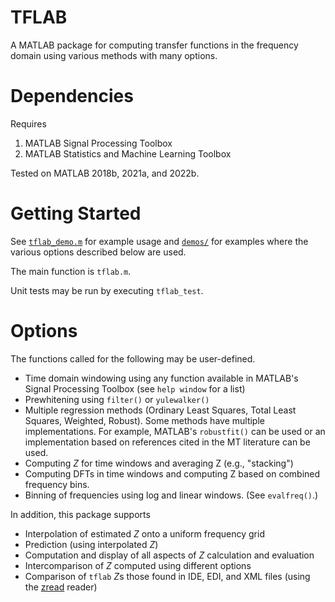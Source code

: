 # TFLAB

A MATLAB package for computing transfer functions in the frequency domain using various methods with many options.

# Dependencies

Requires

1. MATLAB Signal Processing Toolbox
2. MATLAB Statistics and Machine Learning Toolbox

Tested on MATLAB 2018b, 2021a, and 2022b.

# Getting Started

See [`tflab_demo.m`](tflab_demo.m) for example usage and [`demos/`](demos) for examples where the various options described below are used.

The main function is `tflab.m`.

Unit tests may be run by executing `tflab_test`.

# Options

The functions called for the following may be user-defined.

* Time domain windowing using any function available in MATLAB's Signal Processing Toolbox (see `help window` for a list)
* Prewhitening using `filter()` or `yulewalker()`
* Multiple regression methods (Ordinary Least Squares, Total Least Squares, Weighted, Robust). Some methods have multiple implementations. For example, MATLAB's `robustfit()` can be used or an implementation based on references cited in the MT literature can be used.
* Computing $Z$ for time windows and averaging Z (e.g., "stacking")
* Computing DFTs in time windows and computing Z based on combined frequency bins.
* Binning of frequencies using log and linear windows. (See `evalfreq()`.)

In addition, this package supports

* Interpolation of estimated $Z$ onto a uniform frequency grid
* Prediction (using interpolated $Z$)
* Computation and display of all aspects of $Z$ calculation and evaluation
* Intercomparison of $Z$ computed using different options
* Comparison of `tflab` $Z$s those found in IDE, EDI, and XML files (using the [zread](https://github.com/rweigel/zread) reader)
